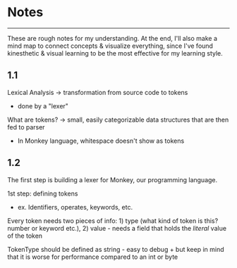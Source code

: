 # Notes
---
These are rough notes for my understanding. At the end, I'll also make a mind map to connect concepts & visualize everything, since I've found kinesthetic & visual learning to be the most effective for my learning style.  

## 1.1
Lexical Analysis -> transformation from source code to tokens 
- done by a "lexer" 

What are tokens? -> small, easily categorizable data structures that are then fed to parser
- In Monkey language, whitespace doesn't show as tokens 

## 1.2 
The first step is building a lexer for Monkey, our programming language. 

1st step: defining tokens 
- ex. Identifiers, operates, keywords, etc. 

Every token needs two pieces of info: 1) type (what kind of token is this? number or keyword etc.), 2) value - needs a field that holds the *literal* value of the token 

TokenType should be defined as string - easy to debug + but keep in mind that it is worse for performance compared to an int or byte

